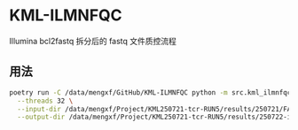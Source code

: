 # KML-ILMNFQC

Illumina bcl2fastq 拆分后的 fastq 文件质控流程

## 用法

```bash
poetry run -C /data/mengxf/GitHub/KML-ILMNFQC python -m src.kml_ilmnfqc \
  --threads 32 \
  --input-dir /data/mengxf/Project/KML250721-tcr-RUN5/results/250721/FASTQ \
  --output-dir /data/mengxf/Project/KML250721-tcr-RUN5/results/250722-ilumnqc
```
